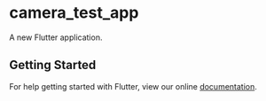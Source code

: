 # camera_test_app

A new Flutter application.

## Getting Started

For help getting started with Flutter, view our online
[documentation](https://flutter.io/).
